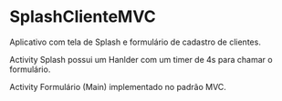 # SplashClienteMVC

Aplicativo com tela de Splash e formulário de cadastro de clientes.

Activity Splash possui um Hanlder com um timer de 4s para chamar o formulário.

Activity Formulário (Main) implementado no padrão MVC.
